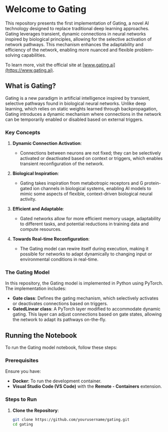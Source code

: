 # Welcome to Gating

This repository presents the first implementation of Gating, a novel AI technology designed to replace traditional deep learning approaches. Gating leverages transient, dynamic connections in neural networks inspired by biological principles, allowing for the selective activation of network pathways. This mechanism enhances the adaptability and efficiency of the network, enabling more nuanced and flexible problem-solving capabilities.

To learn more, visit the official site at [www.gating.ai](https://www.gating.ai).

## What is Gating?

Gating is a new paradigm in artificial intelligence inspired by transient, selective pathways found in biological neural networks. Unlike deep learning, which relies on static weights learned through backpropagation, Gating introduces a dynamic mechanism where connections in the network can be temporarily enabled or disabled based on external triggers.

### Key Concepts

1. **Dynamic Connection Activation**:
   - Connections between neurons are not fixed; they can be selectively activated or deactivated based on context or triggers, which enables transient reconfiguration of the network.
   
2. **Biological Inspiration**:
   - Gating takes inspiration from metabotropic receptors and G protein-gated ion channels in biological systems, enabling AI models to mimic some aspects of flexible, context-driven biological neural activity.

3. **Efficient and Adaptable**:
   - Gated networks allow for more efficient memory usage, adaptability to different tasks, and potential reductions in training data and compute resources.

4. **Towards Real-time Reconfiguration**:
   - The Gating model can rewire itself during execution, making it possible for networks to adapt dynamically to changing input or environmental conditions in real-time.

### The Gating Model

In this repository, the Gating model is implemented in Python using PyTorch. The implementation includes:
- **Gate class**: Defines the gating mechanism, which selectively activates or deactivates connections based on triggers.
- **GatedLinear class**: A PyTorch layer modified to accommodate dynamic gating. This layer can adjust connections based on gate states, allowing the network to adapt its pathways on-the-fly.

## Running the Notebook

To run the Gating model notebook, follow these steps:

### Prerequisites

Ensure you have:
- **Docker**: To run the development container.
- **Visual Studio Code (VS Code)** with the **Remote - Containers** extension.

### Steps to Run

1. **Clone the Repository**:
   ```bash
   git clone https://github.com/yourusername/gating.git
   cd gating